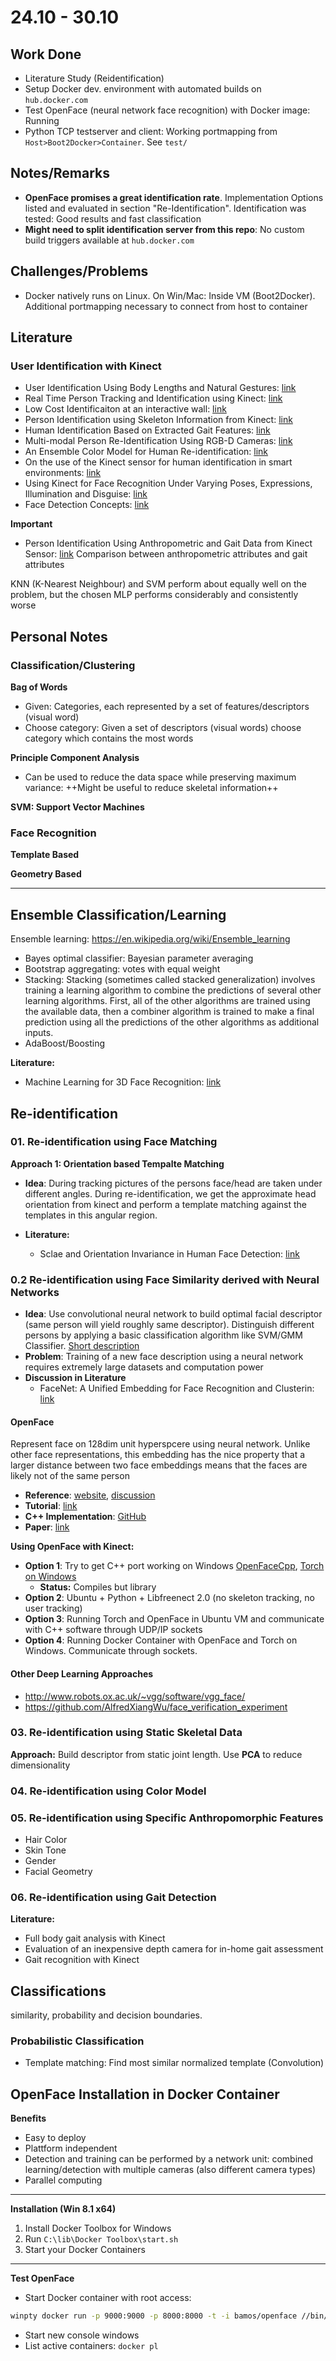 # 24.10 - 30.10

## Work Done

- Literature Study (Reidentification)
- Setup Docker dev. environment with automated builds on `hub.docker.com`
- Test OpenFace (neural network face recognition) with Docker image: Running
- Python TCP testserver and client: Working portmapping from `Host>Boot2Docker>Container`. See `test/`

## Notes/Remarks

- **OpenFace promises a great identification rate**. Implementation Options listed and evaluated in section "Re-Identification". Identification was tested: Good results and fast classification
- **Might need to split identification server from this repo**: No custom build triggers available at `hub.docker.com`


## Challenges/Problems

- Docker natively runs on Linux. On Win/Mac: Inside VM (Boot2Docker). Additional portmapping necessary to connect from host to container

## Literature

### User Identification with Kinect

- User Identification Using Body Lengths and Natural Gestures: [link](https://www.cs.cmu.edu/~ehayashi/papers/CHI2014_wavetome.pdf)
- Real Time Person Tracking and Identification using Kinect: [link](https://web.wpi.edu/Pubs/E-project/Available/E-project-042513-081838/unrestricted/Real_Time_Person_Tracking_and_Identification_using_the_Kinect_sensor.pdf)
- Low Cost Identificaiton at an interactive wall: [link](https://mt.inf.tu-dresden.de/cnt/uploads/YouTouch_CR.pdf)
- Person Identification using Skeleton Information from Kinect: [link](https://www.google.ch/url?sa=t&rct=j&q=&esrc=s&source=web&cd=9&ved=0ahUKEwjOydKAm_HPAhWBSBQKHZu7CV8QFghiMAg&url=https%3A%2F%2Fwww.thinkmind.org%2Fdownload.php%3Farticleid%3Dachi_2013_4_50_20187&usg=AFQjCNFuf92f7ukpDR76W4cB68KVbdXmPw&sig2=P1xfbhAOl0cmNqqzrxLFqQ&bvm=bv.136593572,d.d24&cad=rja)
- Human Identification Based on Extracted Gait Features: [link](https://www.google.ch/url?sa=t&rct=j&q=&esrc=s&source=web&cd=14&ved=0ahUKEwj73Oq2nfHPAhUCxRQKHYgcCX0QFghhMA0&url=http%3A%2F%2Fsdiwc.us%2Fdigitlib%2Fjournal_paper.php%3Fpaper%3D00000032.pdf&usg=AFQjCNGB4iWvknzYGbLLeTvueIlEDbBYGA&sig2=FDEMZtlTYzTFnnzzUyIzog&cad=rja)
- Multi-modal Person Re-Identification Using RGB-D Cameras: [link](https://pralab.diee.unica.it/sites/default/files/Pala_IEEE_TCSVT2015.pdf)
- An Ensemble Color Model for Human Re-identification: [link](http://faculty.ucmerced.edu/mhyang/papers/wacv15_reid.pdf)
- On the use of the Kinect sensor for human identification in smart environments: [link](http://content.iospress.com/articles/journal-of-ambient-intelligence-and-smart-environments/ais267)
- Using Kinect for Face Recognition Under Varying Poses, Expressions, Illumination and Disguise: [link](http://citeseerx.ist.psu.edu/viewdoc/download?doi=10.1.1.308.5777&rep=rep1&type=pdf)
- Face Detection Concepts: [link](https://developers.google.com/vision/face-detection-concepts)

**Important**
- Person Identification Using Anthropometric and Gait Data from Kinect Sensor: [link](https://www.aaai.org/ocs/index.php/AAAI/AAAI15/paper/viewFile/9680/9276)
Comparison between anthropometric attributes and gait attributes

 KNN (K-Nearest Neighbour) and SVM perform about equally well on the problem, but the chosen MLP performs considerably and consistently worse


## Personal Notes

### Classification/Clustering

**Bag of Words**
- Given: Categories, each represented by a set of features/descriptors (visual word)
- Choose category: Given a set of descriptors (visual words) choose category which contains the most words

**Principle Component Analysis**
- Can be used to reduce the data space while preserving maximum variance: ++Might be useful to reduce skeletal information++

**SVM: Support Vector Machines**

### Face Recognition


**Template Based**



**Geometry Based**




-------

## Ensemble Classification/Learning

Ensemble learning: https://en.wikipedia.org/wiki/Ensemble_learning

- Bayes optimal classifier: Bayesian parameter averaging
- Bootstrap aggregating: votes with equal weight
- Stacking: Stacking (sometimes called stacked generalization) involves training a learning algorithm to combine the predictions of several other learning algorithms. First, all of the other algorithms are trained using the available data, then a combiner algorithm is trained to make a final prediction using all the predictions of the other algorithms as additional inputs. 
- AdaBoost/Boosting

**Literature:**

- Machine Learning for 3D Face Recognition: [link](http://www.ai.rug.nl/~mwiering/Thesis_Florin_Schimbinschi.pdf)


## Re-identification
### 01. Re-identification using Face Matching

**Approach 1: Orientation based Tempalte Matching**
- **Idea**: During tracking pictures of the persons face/head are taken under different angles. During re-identification, we get the approximate head orientation from kinect and perform a template matching against the templates in this angular region.


- **Literature:**
	- Sclae and Orientation Invariance in Human Face Detection: [link](http://citeseerx.ist.psu.edu/viewdoc/download?doi=10.1.1.41.1157&rep=rep1&type=pdf)


### 0.2 Re-identification using Face Similarity derived with Neural Networks

- **Idea**: Use convolutional neural network to build optimal facial descriptor (same person will yield roughly same descriptor). Distinguish different persons by applying a basic classification algorithm like SVM/GMM Classifier. [Short description](https://medium.com/@ageitgey/machine-learning-is-fun-part-4-modern-face-recognition-with-deep-learning-c3cffc121d78#.w0acdfhei)
- **Problem**: Training of a new face description using a neural network requires extremely large datasets and computation power
- **Discussion in Literature**
    - FaceNet: A Unified Embedding for Face Recognition and Clusterin: [link](http://www.cv-foundation.org/openaccess/content_cvpr_2015/app/1A_089.pdf)

#### OpenFace
Represent face on 128dim  unit hyperspcere using neural network. Unlike other face representations, this embedding has the nice property that a larger distance between two face embeddings means that the faces are likely not of the same person
- **Reference**: [website](https://cmusatyalab.github.io/openface/), [discussion](https://bamos.github.io/2016/01/19/openface-0.2.0/)
- **Tutorial**: [link](https://medium.com/@ageitgey/machine-learning-is-fun-part-4-modern-face-recognition-with-deep-learning-c3cffc121d78#.w0acdfhei)
- **C++ Implementation**: [GitHub](https://github.com/aybassiouny/OpenFaceCpp)
- **Paper**: [link](http://reports-archive.adm.cs.cmu.edu/anon/2016/CMU-CS-16-118.pdf)

**Using OpenFace with Kinect:**
- **Option 1**: Try to get C++ port working on Windows [OpenFaceCpp](https://github.com/aybassiouny/OpenFaceCpp/), [Torch on Windows](https://github.com/torch/torch7/wiki/Windows#using-mingw)
	- **Status:** Compiles but library 
- **Option 2**: Ubuntu + Python + Libfreenect 2.0 (no skeleton tracking, no user tracking)
- **Option 3**: Running Torch and OpenFace in Ubuntu VM and communicate with C++ software through UDP/IP sockets
- **Option 4**: Running Docker Container with OpenFace and Torch on Windows. Communicate through sockets.

#### Other Deep Learning Approaches
- http://www.robots.ox.ac.uk/~vgg/software/vgg_face/
- https://github.com/AlfredXiangWu/face_verification_experiment

### 03. Re-identification using Static Skeletal Data
**Approach:** Build descriptor from static joint length. Use **PCA** to reduce dimensionality

### 04. Re-identification using Color Model

### 05. Re-identification using Specific Anthropomorphic Features
- Hair Color
- Skin Tone
- Gender
- Facial Geometry


### 06. Re-identification using Gait Detection


**Literature:**
- Full body gait  analysis  with  Kinect
- Evaluation  of  an  inexpensive  depth  camera for in-home gait assessment
- Gait  recognition  with  Kinect


## Classifications
similarity, probability and decision boundaries.


### Probabilistic Classification

- Template matching: Find most similar normalized template (Convolution)


## OpenFace Installation in Docker Container

**Benefits**
- Easy to deploy
- Plattform independent
- Detection and training can be performed by a network unit: combined learning/detection with multiple cameras (also different camera types)
- Parallel computing

-----

**Installation (Win 8.1 x64)**

1. Install Docker Toolbox for Windows
2. Run `C:\lib\Docker Toolbox\start.sh`
3. Start your Docker Containers


----

**Test OpenFace**
- Start Docker container with root access:

```bash
winpty docker run -p 9000:9000 -p 8000:8000 -t -i bamos/openface //bin/bash
```
- Start new console windows
- List active containers: `docker pl`




